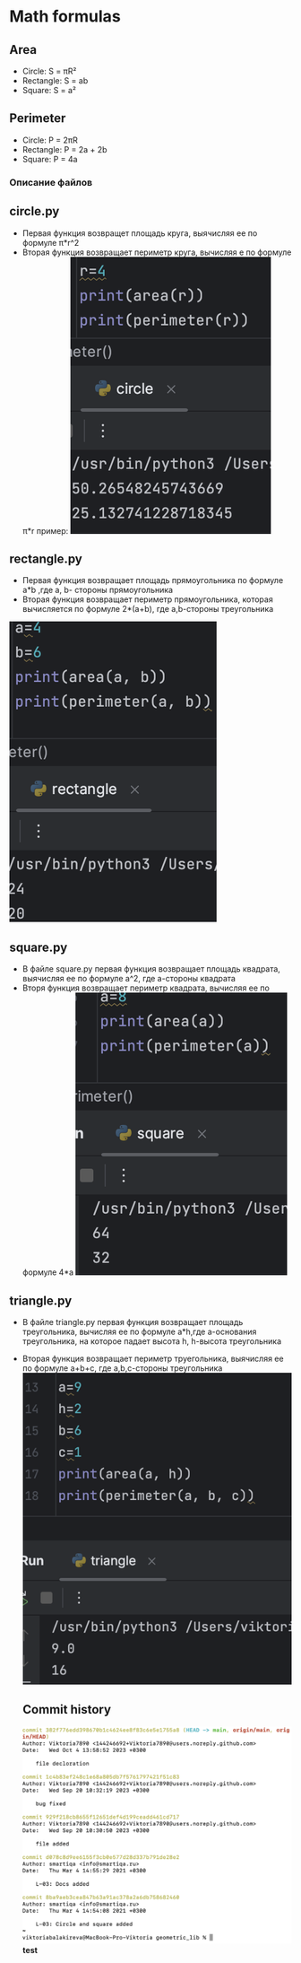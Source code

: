 # Math formulas
## Area
- Circle: S = πR²
- Rectangle: S = ab
- Square: S = a²

## Perimeter
- Circle: P = 2πR
- Rectangle: P = 2a + 2b
- Square: P = 4a

### Описание файлов
## circle.py
- Первая функция возвращет площадь круга, выячисляя ее по формуле π*r^2
- Вторая функция возвращает периметр круга, вычисляя е по формуле π*r
  пример:
![пример ](https://github.com/Viktoria7890/edjw/blob/main/%D0%A1%D0%BD%D0%B8%D0%BC%D0%BE%D0%BA%20%D1%8D%D0%BA%D1%80%D0%B0%D0%BD%D0%B0%202023-10-04%20%D0%B2%2014.42.09.png)




## rectangle.py
- Первая функция возвращает площадь прямоугольника по формуле a*b ,где a, b- стороны прямоугольника
- Вторая функция возвращает периметр прямоугольника, которая вычисляется по формуле 2*(a+b), где a,b-стороны треугольника

![пример работы кода:](https://github.com/Viktoria7890/edjw/blob/main/%D0%A1%D0%BD%D0%B8%D0%BC%D0%BE%D0%BA%20%D1%8D%D0%BA%D1%80%D0%B0%D0%BD%D0%B0%202023-10-04%20%D0%B2%2014.43.08.png)

## square.py
- В файле square.py первая функция возвращает площадь квадрата, выячисляя ее по формуле a^2, где а-стороны квадрата
- Вторя функция возвращает периметр квадрата, вычисляя ее по формуле 4*a
  ![пример работы кода:](https://github.com/Viktoria7890/edjw/blob/main/%D0%A1%D0%BD%D0%B8%D0%BC%D0%BE%D0%BA%20%D1%8D%D0%BA%D1%80%D0%B0%D0%BD%D0%B0%202023-10-04%20%D0%B2%2014.43.55.png)
## triangle.py
- В файле triangle.py первая функция возвращает площадь треугольника, вычисляя ее по формуле a*h,где a-основания треугольника, на которое падает высота h, h-высота треугольника
- Вторая функция возвращает периметр труегольника, выячисляя ее по формуле a+b+c, где a,b,c-стороны треугольника
![пример работы кода:](https://github.com/Viktoria7890/edjw/blob/main/%D0%A1%D0%BD%D0%B8%D0%BC%D0%BE%D0%BA%20%D1%8D%D0%BA%D1%80%D0%B0%D0%BD%D0%B0%202023-10-04%20%D0%B2%2014.44.53.png)

  ## Commit history
  ![](https://github.com/Viktoria7890/edjw/blob/main/%D0%A1%D0%BD%D0%B8%D0%BC%D0%BE%D0%BA%20%D1%8D%D0%BA%D1%80%D0%B0%D0%BD%D0%B0%202023-10-04%20%D0%B2%2015.00.44.png)
  **test**
